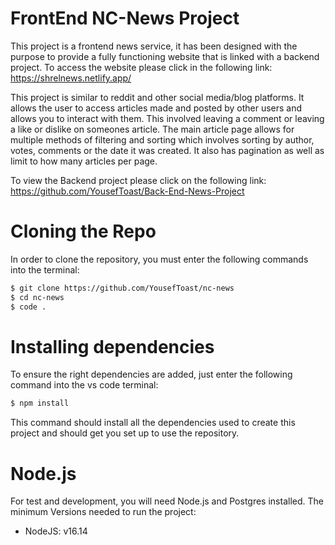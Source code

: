 # FrontEnd NC-News Project

This project is a frontend news service, it has been designed with the purpose to provide a fully functioning website that is linked with a backend project. To access the website please click in the following link:
https://shrelnews.netlify.app/

This project is similar to reddit and other social media/blog platforms. It allows the user to access articles made and posted by other users and allows you to interact with them. This involved leaving a comment or leaving a like or dislike on someones article. The main article page allows for multiple methods of filtering and sorting which involves sorting by author, votes, comments or the date it was created. It also has pagination as well as limit to how many articles per page.

To view the Backend project please click on the following link:
https://github.com/YousefToast/Back-End-News-Project

# Cloning the Repo

In order to clone the repository, you must enter the following commands into the terminal:

```bash
$ git clone https://github.com/YousefToast/nc-news
$ cd nc-news
$ code .
```

# Installing dependencies

To ensure the right dependencies are added, just enter the following command into the vs code terminal:

```bash
$ npm install
```

This command should install all the dependencies used to create this project and should get you set up to use the repository.

# Node.js

For test and development, you will need Node.js and Postgres installed. The minimum Versions needed to run the project:

- NodeJS: v16.14
